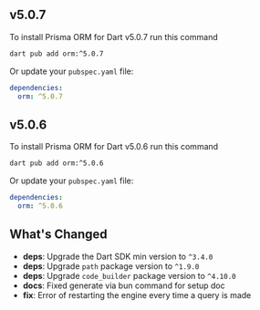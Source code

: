 ## v5.0.7

To install Prisma ORM for Dart v5.0.7 run this command

```bash
dart pub add orm:^5.0.7
```

Or update your `pubspec.yaml` file:

```yaml
dependencies:
  orm: ^5.0.7
```

## v5.0.6

To install Prisma ORM for Dart v5.0.6 run this command

```bash
dart pub add orm:^5.0.6
```

Or update your `pubspec.yaml` file:

```yaml
dependencies:
  orm: ^5.0.6
```

## What's Changed

- **deps**: Upgrade the Dart SDK min version to `^3.4.0`
- **deps**: Upgrade `path` package version to `^1.9.0`
- **deps**: Upgrade `code_builder` package version to `^4.10.0`
- **docs**: Fixed generate via bun command for setup doc
- **fix**: Error of restarting the engine every time a query is made
